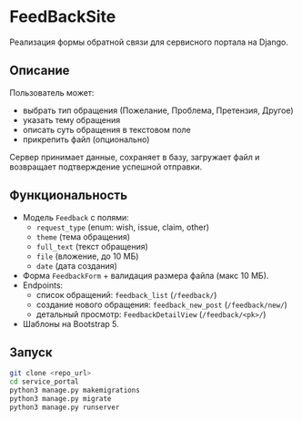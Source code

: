 # FeedBackSite

Реализация формы обратной связи для сервисного портала на Django.

## Описание

Пользователь может:
- выбрать тип обращения (Пожелание, Проблема, Претензия, Другое)
- указать тему обращения
- описать суть обращения в текстовом поле
- прикрепить файл (опционально)

Сервер принимает данные, сохраняет в базу, загружает файл и возвращает подтверждение успешной отправки.

## Функциональность

- Модель `Feedback` с полями:
  - `request_type` (enum: wish, issue, claim, other)
  - `theme` (тема обращения)
  - `full_text` (текст обращения)
  - `file` (вложение, до 10 МБ)
  - `date` (дата создания)
- Форма `FeedbackForm` + валидация размера файла (макс 10 МБ).
- Endpoints:
  - список обращений: `feedback_list` (`/feedback/`)
  - создание нового обращения: `feedback_new_post` (`/feedback/new/`)
  - детальный просмотр: `FeedbackDetailView` (`/feedback/<pk>/`)
- Шаблоны на Bootstrap 5.

## Запуск

```bash
git clone <repo_url>
cd service_portal
python3 manage.py makemigrations
python3 manage.py migrate
python3 manage.py runserver

